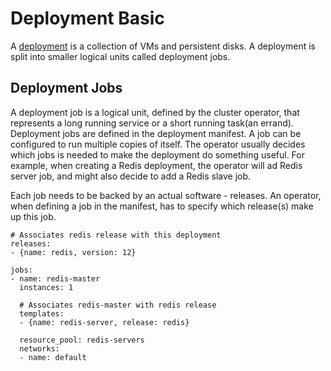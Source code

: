 Deployment Basic
====================================================================

A [deployment](http://bosh.io/docs/deployment.html) is a collection of VMs and persistent disks. A deployment is split into smaller logical units called deployment jobs.

Deployment Jobs
-------------------
A deployment job is a logical unit, defined by the cluster operator, that represents a long running service or a short running task(an errand). Deployment jobs are defined in the deployment manifest. A job can be configured to run multiple copies of itself. The operator usually decides which jobs is needed to make the deployment do something useful. For example, when creating a Redis deployment, the operator will ad Redis server job, and might also decide to add a Redis slave job.

Each job needs to be backed by an actual software - releases. An operator, when defining a job in the manifest, has to specify which release(s) make up this job.
```
# Associates redis release with this deployment
releases:
- {name: redis, version: 12}

jobs:
- name: redis-master
  instances: 1

  # Associates redis-master with redis release
  templates:
  - {name: redis-server, release: redis}

  resource_pool: redis-servers
  networks:
  - name: default
```
